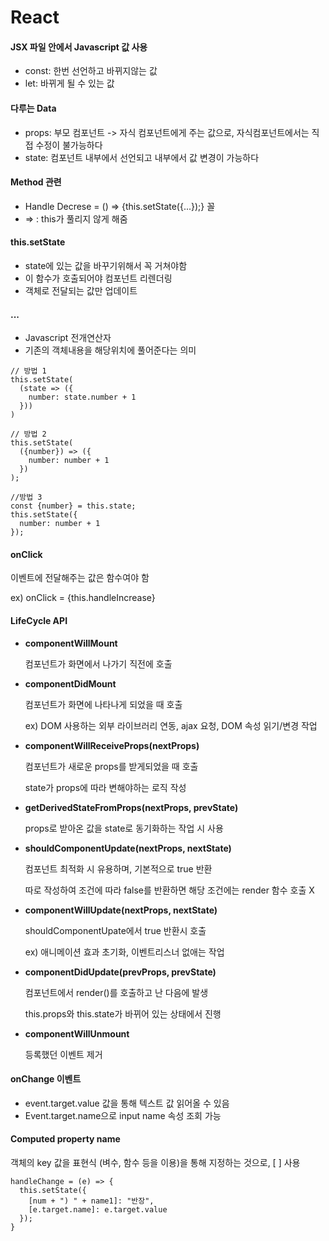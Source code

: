 # React

#### JSX 파일 안에서 Javascript 값 사용

- const: 한번 선언하고 바뀌지않는 값
- let: 바뀌게 될 수 있는 값



#### 다루는 Data

- props: 부모 컴포넌트 -> 자식 컴포넌트에게 주는 값으로, 자식컴포넌트에서는 직접 수정이 불가능하다
- state: 컴포넌트 내부에서 선언되고 내부에서 값 변경이 가능하다



#### Method 관련

- Handle Decrese = () => {this.setState({...});} 꼴
- => : this가 풀리지 않게 해줌



#### this.setState

- state에 있는 값을 바꾸기위해서 꼭 거쳐야함
- 이 함수가 호출되어야 컴포넌트 리렌더링
- 객체로 전달되는 값만 업데이트



#### ...

- Javascript 전개연산자
- 기존의 객체내용을 해당위치에 풀어준다는 의미

```react
// 방법 1
this.setState(
  (state => ({
    number: state.number + 1
  }))
)

// 방법 2
this.setState(
  ({number}) => ({
    number: number + 1
  })
);

//방법 3
const {number} = this.state;
this.setState({
  number: number + 1
});
```



#### onClick

이벤트에 전달해주는 값은 함수여야 함

ex) onClick = {this.handleIncrease}



#### LifeCycle API

- **componentWillMount**

  컴포넌트가 화면에서 나가기 직전에 호출

- **componentDidMount**

  컴포넌트가 화면에 나타나게 되었을 때 호출

  ex) DOM 사용하는 외부 라이브러리 연동, ajax 요청, DOM 속성 읽기/변경 작업

- **componentWillReceiveProps(nextProps)**

  컴포넌트가 새로운 props를 받게되었을 때 호출

  state가 props에 따라 변해야하는 로직 작성

- **getDerivedStateFromProps(nextProps, prevState)**

  props로 받아온 값을 state로 동기화하는 작업 시 사용

- **shouldComponentUpdate(nextProps, nextState)**

  컴포넌트 최적화 시 유용하며, 기본적으로 true 반환

  따로 작성하여 조건에 따라 false를 반환하면 해당 조건에는 render 함수 호출 X

- **componentWillUpdate(nextProps, nextState)**

  shouldComponentUpate에서 true 반환시 호출

  ex) 애니메이션 효과 초기화, 이벤트리스너 없애는 작업

- **componentDidUpdate(prevProps, prevState)**

  컴포넌트에서 render()를 호출하고 난 다음에 발생

  this.props와 this.state가 바뀌어 있는 상태에서 진행

- **componentWillUnmount**

  등록했던 이벤트 제거



#### onChange 이벤트

- event.target.value 값을 통해 텍스트 값 읽어올 수 있음
- Event.target.name으로 input name 속성 조회 가능



#### Computed property name

객체의 key 값을 표현식 (벼수, 함수 등을 이용)을 통해 지정하는 것으로, [ ] 사용

```react
handleChange = (e) => {
  this.setState({
    [num + ") " + name1]: "반장",
    [e.target.name]: e.target.value
  });
}
```

